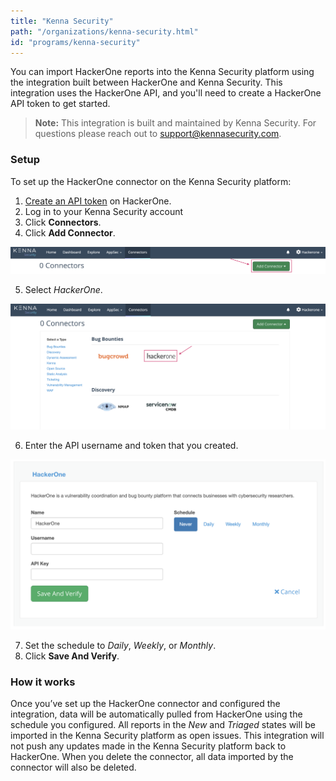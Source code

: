 ```yaml
---
title: "Kenna Security"
path: "/organizations/kenna-security.html"
id: "programs/kenna-security"
---
```


You can import HackerOne reports into the Kenna Security platform using the integration built between HackerOne and Kenna Security. This integration uses the HackerOne API, and you'll need to create a HackerOne API token to get started.

> **Note:** This integration is built and maintained by Kenna Security. For questions please reach out to support@kennasecurity.com.

### Setup

To set up the HackerOne connector on the Kenna Security platform:
1. [Create an API token]( https://docs.hackerone.com/organizations/api-tokens.html) on HackerOne.
2. Log in to your Kenna Security account
3. Click **Connectors**.  
4. Click **Add Connector**.

![kenna security 1](./images/kenna-security-1.png)

5. Select *HackerOne*.

![kenna security 2](./images/kenna-security-2.png)

6. Enter the API username and token that you created.

![kenna security 3](./images/kenna-security-3.png)

7. Set the schedule to *Daily*, *Weekly*, or *Monthly*.
8. Click **Save And Verify**.

### How it works
Once you’ve set up the HackerOne connector and configured the integration, data will be automatically pulled from HackerOne using the schedule you configured. All reports in the *New* and *Triaged* states will be imported in the Kenna Security platform as open issues. This integration will not push any updates made in the Kenna Security platform back to HackerOne. When you delete the connector, all data imported by the connector will also be deleted.
